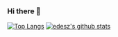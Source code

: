 ### Hi there 👋

[![Top Langs](https://github-readme-stats.vercel.app/api/top-langs/?username=edesz&layout=compact)](https://github.com/edesz) [![edesz's github stats](https://github-readme-stats.vercel.app/api?username=edesz&theme=blue-green)](https://github.com/edesz)
